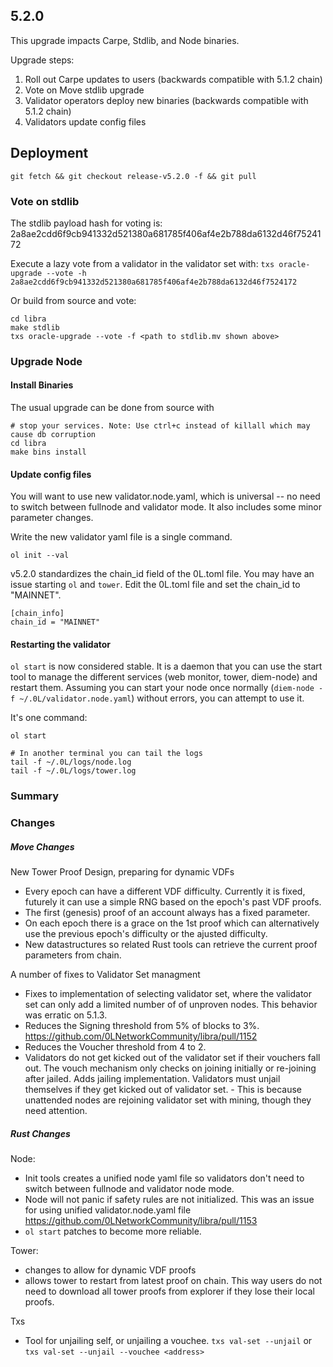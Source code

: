 ## 5.2.0

This upgrade impacts Carpe, Stdlib, and Node binaries.

Upgrade steps:
1. Roll out Carpe updates to users (backwards compatible with 5.1.2 chain)
2. Vote on Move stdlib upgrade
3. Validator operators deploy new binaries (backwards compatible with 5.1.2 chain)
4. Validators update config files


## Deployment
```
git fetch && git checkout release-v5.2.0 -f && git pull

```

### Vote on stdlib

The stdlib payload hash for voting is: 2a8ae2cdd6f9cb941332d521380a681785f406af4e2b788da6132d46f7524172


Execute a lazy vote from a validator in the validator set with:
`txs oracle-upgrade --vote -h 2a8ae2cdd6f9cb941332d521380a681785f406af4e2b788da6132d46f7524172`

Or build from source and vote:
```
cd libra
make stdlib
txs oracle-upgrade --vote -f <path to stdlib.mv shown above>

```

### Upgrade Node

#### Install Binaries

The usual upgrade can be done from source with
```
# stop your services. Note: Use ctrl+c instead of killall which may cause db corruption
cd libra
make bins install
```

#### Update config files
You will want to use new validator.node.yaml, which is universal -- no need to switch between fullnode and validator mode. It also includes some minor parameter changes.

Write the new validator yaml file is a single command.
```
ol init --val

```

v5.2.0 standardizes the chain_id field of the 0L.toml file. You may have an issue starting `ol` and `tower`. Edit the 0L.toml file and set the chain_id to "MAINNET".

```
[chain_info]
chain_id = "MAINNET"

```

#### Restarting the validator
`ol start` is now considered stable. It is a daemon that you can use the start tool to manage the different services (web monitor, tower, diem-node) and restart them. Assuming you can start your node once normally (`diem-node -f ~/.0L/validator.node.yaml`) without errors, you can attempt to use it.

It's one command:
```
ol start

# In another terminal you can tail the logs
tail -f ~/.0L/logs/node.log
tail -f ~/.0L/logs/tower.log
```

### Summary

### Changes

##### Move Changes

New Tower Proof Design, preparing for dynamic VDFs
- Every epoch can have a different VDF difficulty. Currently it is fixed, futurely it can use a simple RNG based on the epoch's past VDF proofs.
- The first (genesis) proof of an account always has a fixed parameter.
- On each epoch there is a grace on the 1st proof which can alternatively use the previous epoch's difficulty or the ajusted difficulty.
- New datastructures so related Rust tools can retrieve the current proof parameters from chain.

A number of fixes to Validator Set managment
- Fixes to implementation of selecting validator set, where the validator set can only add a limited number of of unproven nodes. This behavior was erratic on 5.1.3.
- Reduces the Signing threshold from 5% of blocks to 3%. https://github.com/0LNetworkCommunity/libra/pull/1152
- Reduces the Voucher threshold from 4 to 2.
- Validators do not get kicked out of the validator set if their vouchers fall out. The vouch mechanism only checks on joining initially or re-joining after jailed.
Adds jailing implementation. Validators must unjail themselves if they get kicked out of validator set. - This is because unattended nodes are rejoining validator set with mining, though they need attention.

##### Rust Changes

Node:
- Init tools creates a unified node yaml file so validators don't need to switch between fullnode and validator node mode.
- Node will not panic if safety rules are not initialized. This was an issue for using unified validator.node.yaml file https://github.com/0LNetworkCommunity/libra/pull/1153
- `ol start` patches to become more reliable.

Tower:
- changes to allow for dynamic VDF proofs
- allows tower to restart from latest proof on chain. This way users do not need to download all tower proofs from explorer if they lose their local proofs.

Txs
- Tool for unjailing self, or unjailing a vouchee. `txs val-set --unjail` or `txs val-set --unjail --vouchee <address>`

